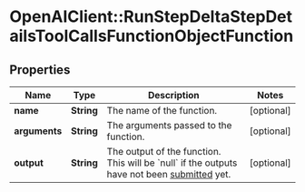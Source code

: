 # OpenAIClient::RunStepDeltaStepDetailsToolCallsFunctionObjectFunction

## Properties
Name | Type | Description | Notes
------------ | ------------- | ------------- | -------------
**name** | **String** | The name of the function. | [optional] 
**arguments** | **String** | The arguments passed to the function. | [optional] 
**output** | **String** | The output of the function. This will be &#x60;null&#x60; if the outputs have not been [submitted](/docs/api-reference/runs/submitToolOutputs) yet. | [optional] 

